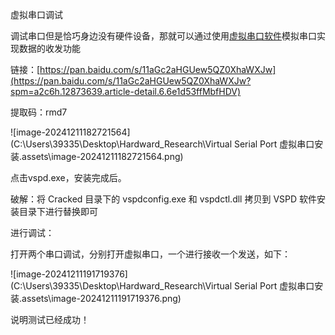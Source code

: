 虚拟串口调试

调试串口但是恰巧身边没有硬件设备，那就可以通过使用[虚拟串口软件](https://so.csdn.net/so/search?q=虚拟串口软件&spm=1001.2101.3001.7020)模拟串口实现数据的收发功能

链接：[https://pan.baidu.com/s/11aGc2aHGUew5QZ0XhaWXJw](https://pan.baidu.com/s/11aGc2aHGUew5QZ0XhaWXJw?spm=a2c6h.12873639.article-detail.6.6e1d53ffMbfHDV)

提取码：rmd7

![image-20241211182721564](C:\Users\39335\Desktop\Hardward_Research\Virtual Serial Port 虚拟串口安装.assets\image-20241211182721564.png)

点击vspd.exe，安装完成后。

破解：将 Cracked 目录下的 vspdconfig.exe 和 vspdctl.dll 拷贝到 VSPD 软件安装目录下进行替换即可

进行调试：

打开两个串口调试，分别打开虚拟串口，一个进行接收一个发送，如下：

![image-20241211191719376](C:\Users\39335\Desktop\Hardward_Research\Virtual Serial Port 虚拟串口安装.assets\image-20241211191719376.png)

说明测试已经成功！